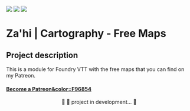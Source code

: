<img src="https://img.shields.io/static/v1?label=Version&message=1.0.1&color=F96854&style=flat&logo=Zahi"/>	[<img src="https://img.shields.io/static/v1?label=Licence&message=MIT&color=007BFC&style=flat&logo=Zahi"/>](https://raw.githubusercontent.com/zahiomago/zahi-cartography-free-maps/main/LICENSE)	<img src="https://img.shields.io/static/v1?label=Status&message=InDevelopment&color=7159c1&style=flat&logo=Zahi"/>



# Za'hi | Cartography - Free Maps

## Project description
<p>This is a module for Foundry VTT with the free maps that you can find on my Patreon.</p>
<h4>
    <a href="https://www.patreon.com/bePatron?u=31873025">Become a Patreon&color=F96854</a>
</h4>

<p align="center">
	🚧 🚀 project in development...  🚧
</p>
